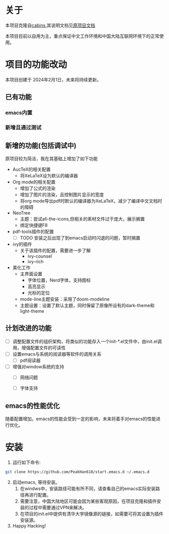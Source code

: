 # 关于

本项目克隆自[cabins](https://github.com/cabins/emacs.d),其说明文档见[原项目文档](cabins-emacs.md)

本项目目前以自用为主，重点保证中文工作环境和中国大陆互联网环境下的正常使用。

# 项目的功能改动

本项目创建于 2024年2月1日，未来将持续更新。

## 已有功能

### emacs内置


### 新增且通过测试



## 新增的功能(包括调试中)
原项目较为简洁，我在其基础上增加了如下功能
- AucTeX的相关配置
  - 将XeLaTeX设为默认的编译器
- Org mode的相关配置
  - 增加了公式的渲染
  - 增加了图片的渲染，且控制图片显示的宽度
  - 将org mode导出pdf时默认的编译器为XeLaTeX，减少了编译中文文档时的障碍
- NeoTree
  - 主题：尝试all-the-icons,但相关的素材文件过于庞大，展示搁置
  - 绑定快捷键F8
- pdf-tools插件的配置
  - [ ] TODO 安装之后出现了到emacs启动时闪退的问题，暂时搁置
- ivy的插件
  - 关于该插件的配置，需要进一步了解
    - ivy-counsel
    - ivy-rich
- 美化工作
  - 主界面设置
    - 字体位置，Nerd字体，支持图标
    - 高亮显示
    - 光标的定位
  - mode-line主题安装：采用了doom-modeline
  - 主题设置：设置了默认主题，同时保留了原像所设有的dark-theme和light-theme

## 计划改进的功能
- [ ] 调整配置文件的组织架构，将类似的功能存入一个init-*.el文件中，由init.el调用，增强配置文件的可读性
- [ ] 设置emacs与系统的阅读器等软件的调用关系
  - [ ] pdf阅读器
- [ ] 增强对window系统的支持
  - [ ] 网络问题
  - [ ] 字体支持
  

## emacs的性能优化

随着配置增加，emacs的性能会受到一定的影响，未来将着手对emacs的性能进行优化。


# 安装

1. 运行如下命令:

```bash
git clone https://github.com/PeakHan618/start.emacs.d ~/.emacs.d

```

2. 启动emacs, 等待安装。
   1. 在windws中，安装路径可能有所不同，请查看自己的emacs实际安装路径再进行配置。
   2. 需要注意，中国大陆地区可能会因为某些客观原因，在项目克隆和插件安装的过程中需要通过VPN来解决。
   3. 在项目的init.el中提供有清华大学镜像源的链接，如需要可将其设置为插件安装源。
3. Happy Hacking!

